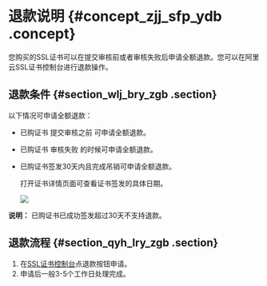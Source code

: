 # 退款说明 {#concept_zjj_sfp_ydb .concept}

您购买的SSL证书可以在提交审核前或者审核失败后申请全额退款。您可以在阿里云SSL证书控制台进行退款操作。

## 退款条件 {#section_wlj_bry_zgb .section}

以下情况可申请全额退款：

-   已购证书 提交审核之前 可申请全额退款。
-   已购证书 审核失败 的时候可申请全额退款。
-   已购证书签发30天内且完成吊销可申请全额退款。

    打开证书详情页面可查看证书签发的具体日期。

    ![](http://static-aliyun-doc.oss-cn-hangzhou.aliyuncs.com/assets/img/13563/155548031940235_zh-CN.png)


**说明：** 已购证书已成功签发超过30天不支持退款。

## 退款流程 {#section_qyh_lry_zgb .section}

1.  在[SSL证书控制台](https://yundunnext.console.aliyun.com/?p=cas#/overview/cn-hangzhou)点退款按钮申请。
2.  申请后一般3-5个工作日处理完成。

